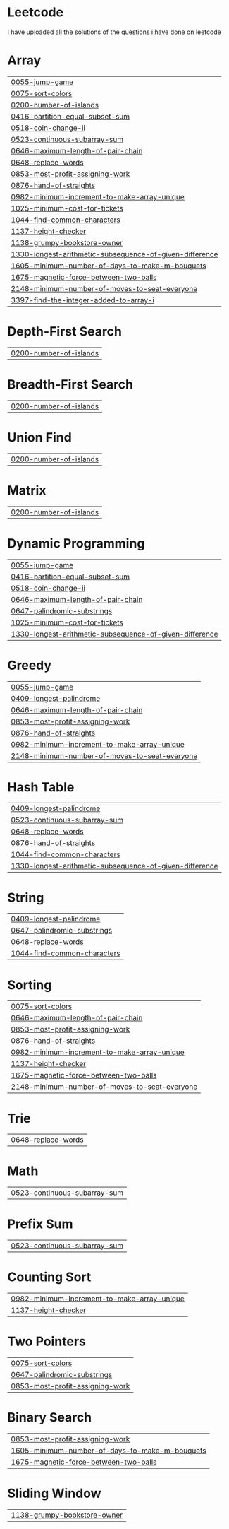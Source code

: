 # Leetcode
I have uploaded all the solutions of the questions i have done on leetcode


# Array
|  |
| ------- |
| [0055-jump-game](https://github.com/Ritik0824/Leetcode/tree/master/0055-jump-game) |
| [0075-sort-colors](https://github.com/Ritik0824/Leetcode/tree/master/0075-sort-colors) |
| [0200-number-of-islands](https://github.com/Ritik0824/Leetcode/tree/master/0200-number-of-islands) |
| [0416-partition-equal-subset-sum](https://github.com/Ritik0824/Leetcode/tree/master/0416-partition-equal-subset-sum) |
| [0518-coin-change-ii](https://github.com/Ritik0824/Leetcode/tree/master/0518-coin-change-ii) |
| [0523-continuous-subarray-sum](https://github.com/Ritik0824/Leetcode/tree/master/0523-continuous-subarray-sum) |
| [0646-maximum-length-of-pair-chain](https://github.com/Ritik0824/Leetcode/tree/master/0646-maximum-length-of-pair-chain) |
| [0648-replace-words](https://github.com/Ritik0824/Leetcode/tree/master/0648-replace-words) |
| [0853-most-profit-assigning-work](https://github.com/Ritik0824/Leetcode/tree/master/0853-most-profit-assigning-work) |
| [0876-hand-of-straights](https://github.com/Ritik0824/Leetcode/tree/master/0876-hand-of-straights) |
| [0982-minimum-increment-to-make-array-unique](https://github.com/Ritik0824/Leetcode/tree/master/0982-minimum-increment-to-make-array-unique) |
| [1025-minimum-cost-for-tickets](https://github.com/Ritik0824/Leetcode/tree/master/1025-minimum-cost-for-tickets) |
| [1044-find-common-characters](https://github.com/Ritik0824/Leetcode/tree/master/1044-find-common-characters) |
| [1137-height-checker](https://github.com/Ritik0824/Leetcode/tree/master/1137-height-checker) |
| [1138-grumpy-bookstore-owner](https://github.com/Ritik0824/Leetcode/tree/master/1138-grumpy-bookstore-owner) |
| [1330-longest-arithmetic-subsequence-of-given-difference](https://github.com/Ritik0824/Leetcode/tree/master/1330-longest-arithmetic-subsequence-of-given-difference) |
| [1605-minimum-number-of-days-to-make-m-bouquets](https://github.com/Ritik0824/Leetcode/tree/master/1605-minimum-number-of-days-to-make-m-bouquets) |
| [1675-magnetic-force-between-two-balls](https://github.com/Ritik0824/Leetcode/tree/master/1675-magnetic-force-between-two-balls) |
| [2148-minimum-number-of-moves-to-seat-everyone](https://github.com/Ritik0824/Leetcode/tree/master/2148-minimum-number-of-moves-to-seat-everyone) |
| [3397-find-the-integer-added-to-array-i](https://github.com/Ritik0824/Leetcode/tree/master/3397-find-the-integer-added-to-array-i) |
# Depth-First Search
|  |
| ------- |
| [0200-number-of-islands](https://github.com/Ritik0824/Leetcode/tree/master/0200-number-of-islands) |
# Breadth-First Search
|  |
| ------- |
| [0200-number-of-islands](https://github.com/Ritik0824/Leetcode/tree/master/0200-number-of-islands) |
# Union Find
|  |
| ------- |
| [0200-number-of-islands](https://github.com/Ritik0824/Leetcode/tree/master/0200-number-of-islands) |
# Matrix
|  |
| ------- |
| [0200-number-of-islands](https://github.com/Ritik0824/Leetcode/tree/master/0200-number-of-islands) |
# Dynamic Programming
|  |
| ------- |
| [0055-jump-game](https://github.com/Ritik0824/Leetcode/tree/master/0055-jump-game) |
| [0416-partition-equal-subset-sum](https://github.com/Ritik0824/Leetcode/tree/master/0416-partition-equal-subset-sum) |
| [0518-coin-change-ii](https://github.com/Ritik0824/Leetcode/tree/master/0518-coin-change-ii) |
| [0646-maximum-length-of-pair-chain](https://github.com/Ritik0824/Leetcode/tree/master/0646-maximum-length-of-pair-chain) |
| [0647-palindromic-substrings](https://github.com/Ritik0824/Leetcode/tree/master/0647-palindromic-substrings) |
| [1025-minimum-cost-for-tickets](https://github.com/Ritik0824/Leetcode/tree/master/1025-minimum-cost-for-tickets) |
| [1330-longest-arithmetic-subsequence-of-given-difference](https://github.com/Ritik0824/Leetcode/tree/master/1330-longest-arithmetic-subsequence-of-given-difference) |
# Greedy
|  |
| ------- |
| [0055-jump-game](https://github.com/Ritik0824/Leetcode/tree/master/0055-jump-game) |
| [0409-longest-palindrome](https://github.com/Ritik0824/Leetcode/tree/master/0409-longest-palindrome) |
| [0646-maximum-length-of-pair-chain](https://github.com/Ritik0824/Leetcode/tree/master/0646-maximum-length-of-pair-chain) |
| [0853-most-profit-assigning-work](https://github.com/Ritik0824/Leetcode/tree/master/0853-most-profit-assigning-work) |
| [0876-hand-of-straights](https://github.com/Ritik0824/Leetcode/tree/master/0876-hand-of-straights) |
| [0982-minimum-increment-to-make-array-unique](https://github.com/Ritik0824/Leetcode/tree/master/0982-minimum-increment-to-make-array-unique) |
| [2148-minimum-number-of-moves-to-seat-everyone](https://github.com/Ritik0824/Leetcode/tree/master/2148-minimum-number-of-moves-to-seat-everyone) |
# Hash Table
|  |
| ------- |
| [0409-longest-palindrome](https://github.com/Ritik0824/Leetcode/tree/master/0409-longest-palindrome) |
| [0523-continuous-subarray-sum](https://github.com/Ritik0824/Leetcode/tree/master/0523-continuous-subarray-sum) |
| [0648-replace-words](https://github.com/Ritik0824/Leetcode/tree/master/0648-replace-words) |
| [0876-hand-of-straights](https://github.com/Ritik0824/Leetcode/tree/master/0876-hand-of-straights) |
| [1044-find-common-characters](https://github.com/Ritik0824/Leetcode/tree/master/1044-find-common-characters) |
| [1330-longest-arithmetic-subsequence-of-given-difference](https://github.com/Ritik0824/Leetcode/tree/master/1330-longest-arithmetic-subsequence-of-given-difference) |
# String
|  |
| ------- |
| [0409-longest-palindrome](https://github.com/Ritik0824/Leetcode/tree/master/0409-longest-palindrome) |
| [0647-palindromic-substrings](https://github.com/Ritik0824/Leetcode/tree/master/0647-palindromic-substrings) |
| [0648-replace-words](https://github.com/Ritik0824/Leetcode/tree/master/0648-replace-words) |
| [1044-find-common-characters](https://github.com/Ritik0824/Leetcode/tree/master/1044-find-common-characters) |
# Sorting
|  |
| ------- |
| [0075-sort-colors](https://github.com/Ritik0824/Leetcode/tree/master/0075-sort-colors) |
| [0646-maximum-length-of-pair-chain](https://github.com/Ritik0824/Leetcode/tree/master/0646-maximum-length-of-pair-chain) |
| [0853-most-profit-assigning-work](https://github.com/Ritik0824/Leetcode/tree/master/0853-most-profit-assigning-work) |
| [0876-hand-of-straights](https://github.com/Ritik0824/Leetcode/tree/master/0876-hand-of-straights) |
| [0982-minimum-increment-to-make-array-unique](https://github.com/Ritik0824/Leetcode/tree/master/0982-minimum-increment-to-make-array-unique) |
| [1137-height-checker](https://github.com/Ritik0824/Leetcode/tree/master/1137-height-checker) |
| [1675-magnetic-force-between-two-balls](https://github.com/Ritik0824/Leetcode/tree/master/1675-magnetic-force-between-two-balls) |
| [2148-minimum-number-of-moves-to-seat-everyone](https://github.com/Ritik0824/Leetcode/tree/master/2148-minimum-number-of-moves-to-seat-everyone) |
# Trie
|  |
| ------- |
| [0648-replace-words](https://github.com/Ritik0824/Leetcode/tree/master/0648-replace-words) |
# Math
|  |
| ------- |
| [0523-continuous-subarray-sum](https://github.com/Ritik0824/Leetcode/tree/master/0523-continuous-subarray-sum) |
# Prefix Sum
|  |
| ------- |
| [0523-continuous-subarray-sum](https://github.com/Ritik0824/Leetcode/tree/master/0523-continuous-subarray-sum) |
# Counting Sort
|  |
| ------- |
| [0982-minimum-increment-to-make-array-unique](https://github.com/Ritik0824/Leetcode/tree/master/0982-minimum-increment-to-make-array-unique) |
| [1137-height-checker](https://github.com/Ritik0824/Leetcode/tree/master/1137-height-checker) |
# Two Pointers
|  |
| ------- |
| [0075-sort-colors](https://github.com/Ritik0824/Leetcode/tree/master/0075-sort-colors) |
| [0647-palindromic-substrings](https://github.com/Ritik0824/Leetcode/tree/master/0647-palindromic-substrings) |
| [0853-most-profit-assigning-work](https://github.com/Ritik0824/Leetcode/tree/master/0853-most-profit-assigning-work) |
# Binary Search
|  |
| ------- |
| [0853-most-profit-assigning-work](https://github.com/Ritik0824/Leetcode/tree/master/0853-most-profit-assigning-work) |
| [1605-minimum-number-of-days-to-make-m-bouquets](https://github.com/Ritik0824/Leetcode/tree/master/1605-minimum-number-of-days-to-make-m-bouquets) |
| [1675-magnetic-force-between-two-balls](https://github.com/Ritik0824/Leetcode/tree/master/1675-magnetic-force-between-two-balls) |
# Sliding Window
|  |
| ------- |
| [1138-grumpy-bookstore-owner](https://github.com/Ritik0824/Leetcode/tree/master/1138-grumpy-bookstore-owner) |